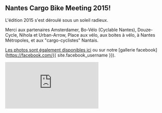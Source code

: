 ## Nantes Cargo Bike Meeting 2015!

L'édition 2015 s'est déroulé sous un soleil radieux.

Merci aux partenaires Amsterdamer, Bo-Vélo (Cyclable Nantes), Douze-Cycle, Nihola et Urban-Arrow, Place aux vélo, aux boites à vélo, à Nantes Métropoles, et aux "cargo-cyclistes" Nantais.

[Les photos sont également disponibles ici](/gallerie_2015/ "gallerie ncb 2015") ou sur notre [gallerie facebook](https://facebook.com/{{ site.facebook_username }}).



<iframe class="youtube" id="ytplayer" type="text/html"
  src="http://www.youtube.com/embed/MbIMl2pAnWk?autoplay=0&origin=http://nantescargobike.com"
  frameborder="0"
/>

<br/>

<iframe class="youtube" id="ytplayer" type="text/html" 
  src="http://www.youtube.com/embed/Sr9MJCjhFJ4?autoplay=0&origin=http://nantescargobike.com"
  frameborder="0"
/>




### A l'année prochaine!
